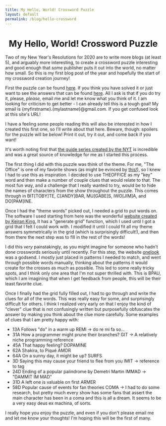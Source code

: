 ```yaml
---
title: My Hello, World! Crossword Puzzle
layout: default
permalink: /blog/hello-crossword
---
```

<head>
		<meta charset="utf-8">
		<meta name="viewport" content="width=device-width, initial-scale = 1.0, maximum-scale=1.0, user-scalable=no" />
		<meta property="og:description" content="Personal perfolio website of Steven Sawtelle">
		<meta property="og:site_name" content="My Hello, World! Crossword Puzzle" />
		<title>My Hello, World! Crossword Puzzle - Steven Sawtelle</title>
		<link rel="stylesheet" type="text/css" href="../../../css/style.css">
        <script data-goatcounter="https://stevensawtelle.goatcounter.com/count" async src="//gc.zgo.at/count.js"></script>
</head>

<center><b><h1>My Hello, World! Crossword Puzzle</h1></b></center>

Two of my New Year's Resolutions for 2020 are to write more blogs (at least 5), and arguably more interesting, to create a crossword puzzle interesting and good enough that <i>some</i> publisher puts it out into the world, no matter how small. So this is my first blog post of the year and hopefully the start of my crossword creation journey!

First the puzzle can be found <a href="/puzzles/crosswords/Hello,World!.pdf">here</a>. If you think you have solved it or just want to see the answers that can be found <a href="/crosswords/Hello,World!SolutionGrid.pdf">here</a>. All I ask is that if you do try it, please, <i>please,</i> email me and let me know what you think of it. I am looking for criticism to get better - I can already tell this is a tough goal! My email is {myfirstname}.{mylastname}@gmail.com. If you get confused look at this site's URL!

I have a feeling some people reading this will also be interested in how I created this first one, so I'll write about that here. Beware, though: spoilers for the puzzle will be below! Print it out, try it out, and come back if you want!

It's worth noting first that <a href="https://www.nytimes.com/2018/09/14/crosswords/how-to-make-a-crossword-puzzle-the-series.html">the guide series created by the NYT</a> is incredible and was a great source of knowledge for me as I started this process.

The first thing I did with this puzzle was think of the theme. For me, "The Office" is one of my favorite shows (as might be evinced by <a href="/blog/office-word-frequency">this!</a>), so I knew I had to use this as inspiration. I decided to use THEOFFICE as my "key" word and then make a number of couple clues that would relate to that. The most fun way, and a challenge that I really wanted to try, would be to hide the names of characters from the show throughout the puzzle. This comes through in BIT[TOBY]TE, C[ANDY]BAR, MU[GABE]S, IWO[JIM]A, and DO[PAM]INE.

Once I had the "theme words" picked out, I needed a grid to put words on. The software I used starting from here was the wonderful <a href="http://www.keiranking.com/phil/">website created by Keiran King.</a> It has a "generate grid" function, which I used until I got a grid that I felt I could work with. I modified it until I could fit all my theme answers symmetrically in the grid (which is surprisingly difficult!), and then from there the next step was to fill in the rest of the words!

I did this <i>very</i> painstakingly, as you might imagine for someone who hadn't done crosswords seriously until recently. For this step, the website <a href="http://www.onelook.com">onelook</a> was a godsend. I mostly just placed in patterns I needed to match, and went through possible words manually, thinking about the patterns it would create for the crosses as much as possible. This led to some really tricky spots, and I think only one area that I'm not super thrilled with. This is BPAU, which I am imagining that when I get feedback from people, this will be their least favorite clue.

Once I finally had the grid fully filled out, I had to go through and write the clues for all of the words. This was really easy for some, and surprisingly difficult for others. I think I realized very early on that I enjoy the kind of "clever" clue that is not confusingly written but purposefully obfuscates the answer by making you think about the clue more carefully. Some examples of clues that I am pretty happy with:
- 13A Follows "do" in a warm up REMI -> do re mi fa so...
- 31A How a programmer might prune their branches? GIT -> A relatively niche programming reference
- 45A That happy feeling? DOPAMINE
- 62A Shakira, to Piqué AMOR
- 64A On a sunny day, it might be up? SURFS
- 3D Saying this may cause your friend to flee from you IMIT -> reference to tag
- 24D Ending of a popular palindrome by Demetri Martin IMMAD -> "DAMMIT IM MAD"
- 31D A left one is valuable on first ARMER
- 58D Popular cause of events for fan theories COMA -> I had to do some research, but pretty much every show has some fans that assert the main character has been in a coma and this is all a dream. It seems to be a very easy deus ex machina, of sorts.

I really hope you enjoy the puzzle, and even if you don't please email me and let me know your thoughts! I'm hoping this will be the first of many.